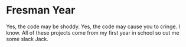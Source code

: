 # Fresman Year

Yes, the code may be shoddy. Yes, the code may cause you to cringe. I know.
All of these projects come from my first year in school so cut me some slack Jack.

